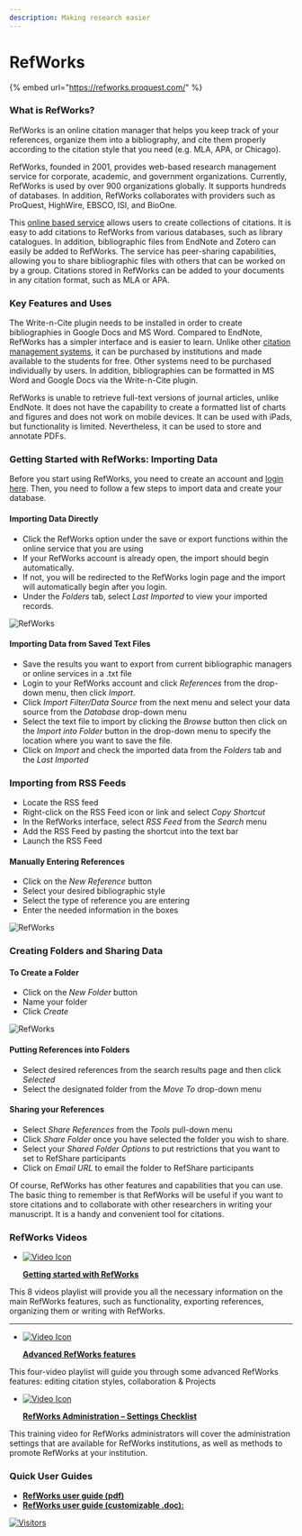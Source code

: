 ```yaml
---
description: Making research easier
---
```


# RefWorks

{% embed url="https://refworks.proquest.com/" %}

### What is RefWorks?&#x20;

RefWorks is an online citation manager that helps you keep track of your references, organize them into a bibliography, and cite them properly according to the citation style that you need (e.g. MLA, APA, or Chicago).&#x20;

RefWorks, founded in 2001, provides web-based research management service for corporate, academic, and government organizations. Currently, RefWorks is used by over 900 organizations globally. It supports hundreds of databases. In addition, RefWorks collaborates with providers such as ProQuest, HighWire, EBSCO, ISI, and BioOne.

This [online based service](http://proquest.libguides.com/newrefworks) allows users to create collections of citations. It is easy to add citations to RefWorks from various databases, such as library catalogues. In addition, bibliographic files from EndNote and Zotero can easily be added to RefWorks. The service has peer-sharing capabilities, allowing you to share bibliographic files with others that can be worked on by a group. Citations stored in RefWorks can be added to your documents in any citation format, such as MLA or APA.

### Key Features and Uses

The Write-n-Cite plugin needs to be installed in order to create bibliographies in Google Docs and MS Word. Compared to EndNote, RefWorks has a simpler interface and is easier to learn. Unlike other [citation management systems](https://www.enago.com/academy/organizing-your-research-which-citation-management-tool-to-choose/), it can be purchased by institutions and made available to the students for free. Other systems need to be purchased individually by users. In addition, bibliographies can be formatted in MS Word and Google Docs via the Write-n-Cite plugin.

RefWorks is unable to retrieve full-text versions of journal articles, unlike EndNote. It does not have the capability to create a formatted list of charts and figures and does not work on mobile devices. It can be used with iPads, but functionality is limited. Nevertheless, it can be used to store and annotate PDFs.

### Getting Started with RefWorks: Importing Data

Before you start using RefWorks, you need to create an account and [login here](https://www.refworks.com/refworks2/default.aspx?r=authentication::init). Then, you need to follow a few steps to import data and create your database.

#### Importing Data Directly

* Click the RefWorks option under the save or export functions within the online service that you are using
* If your RefWorks account is already open, the import should begin automatically.
* If not, you will be redirected to the RefWorks login page and the import will automatically begin after you login.
* Under the _Folders_ tab, select _Last Imported_ to view your imported records.

![RefWorks](https://www.enago.com/academy/wp-content/uploads/2017/11/Import-files\_RefWorks.png)

#### Importing Data from Saved Text Files

* Save the results you want to export from current bibliographic managers or online services in a .txt file
* Login to your RefWorks account and click _References_ from the drop-down menu, then click _Import_.
* Click _Import Filter/Data Source_ from the next menu and select your data source from the _Database_ drop-down menu
* Select the text file to import by clicking the _Browse_ button then click on the _Import into Folder_ button in the drop-down menu to specify the location where you want to save the file.
* Click on _Import_ and check the imported data from the _Folders_ tab and the _Last Imported_

### Importing from RSS Feeds

* Locate the RSS feed
* Right-click on the RSS Feed icon or link and select _Copy Shortcut_
* In the RefWorks interface, select _RSS Feed_ from the _Search_ menu
* Add the RSS Feed by pasting the shortcut into the text bar
* Launch the RSS Feed

#### Manually Entering References

* Click on the _New Reference_ button
* Select your desired bibliographic style
* Select the type of reference you are entering
* Enter the needed information in the boxes

![RefWorks](https://www.enago.com/academy/wp-content/uploads/2017/11/Creating-references\_RefWorks.png)

### Creating Folders and Sharing Data

#### To Create a Folder

* Click on the _New Folder_ button
* Name your folder
* Click _Create_

![RefWorks](https://www.enago.com/academy/wp-content/uploads/2017/11/Creating-and-sharing-folders\_RefWorks.png)

#### Putting References into Folders

* Select desired references from the search results page and then click _Selected_
* Select the designated folder from the _Move To_ drop-down menu

#### Sharing your References

* Select _Share References_ from the _Tools_ pull-down menu
* Click _Share Folder_ once you have selected the folder you wish to share.
* Select your _Shared Folder Options_ to put restrictions that you want to set to RefShare participants
* Click on _Email URL_ to email the folder to RefShare participants

Of course, RefWorks has other features and capabilities that you can use. The basic thing to remember is that RefWorks will be useful if you want to store citations and to collaborate with other researchers in writing your manuscript. It is a handy and convenient tool for citations.

### **RefWorks Videos**

*   [![Video Icon](https://libapps.s3.amazonaws.com/customers/395/images/Video\_icon\_arrow.png)](https://www.youtube.com/watch?v=J5905oxj02U\&list=PLyN7Mmvg\_0odPDamAc5anVah56yS-mkxV)

    [**Getting started with RefWorks**](https://www.youtube.com/watch?v=J5905oxj02U\&list=PLyN7Mmvg\_0odPDamAc5anVah56yS-mkxV)

This 8 videos playlist will provide you all the necessary information on the main RefWorks features, such as functionality, exporting references, organizing them or writing with RefWorks.

***

*   [![Video Icon](https://libapps.s3.amazonaws.com/customers/395/images/Video\_icon\_arrow.png)](https://www.youtube.com/watch?v=v6ORsIDtNPk\&list=PLyN7Mmvg\_0ocjWJiNLK3tgdHT8uMiARf0)

    [**Advanced RefWorks features**](https://www.youtube.com/watch?v=v6ORsIDtNPk\&list=PLyN7Mmvg\_0ocjWJiNLK3tgdHT8uMiARf0)

This four-video playlist will guide you through some advanced RefWorks features: editing citation styles, collaboration & Projects

*   [![Video Icon](https://libapps.s3.amazonaws.com/customers/395/images/Video\_icon\_arrow.png)](https://www.youtube.com/watch?v=BFdBFi0xaT0)

    [**RefWorks Administration – Settings Checklist**](https://www.youtube.com/watch?v=BFdBFi0xaT0)

This training video for RefWorks administrators will cover the administration settings that are available for RefWorks institutions, as well as methods to promote RefWorks at your institution.

### **Quick User Guides**

* [**RefWorks user guide (pdf)**](https://knowledge.exlibrisgroup.com/@api/deki/files/108341/RefWorks\_User\_Guide\_2021\_-\_6\_pages.pdf?revision=2)
* [**RefWorks user guide (customizable .doc):**](https://knowledge.exlibrisgroup.com/@api/deki/files/108345/RefWorks\_User\_Guide\_2021\_-\_Customizable\_6\_pages.docx?revision=1)

[![Visitors](https://api.visitorbadge.io/api/visitors?path=https%3A%2F%2Fgithub.com%2Fdrshahizan\&labelColor=%23697689\&countColor=%23555555\&style=plastic)](https://visitorbadge.io/status?path=https%3A%2F%2Fgithub.com%2Fdrshahizan)
